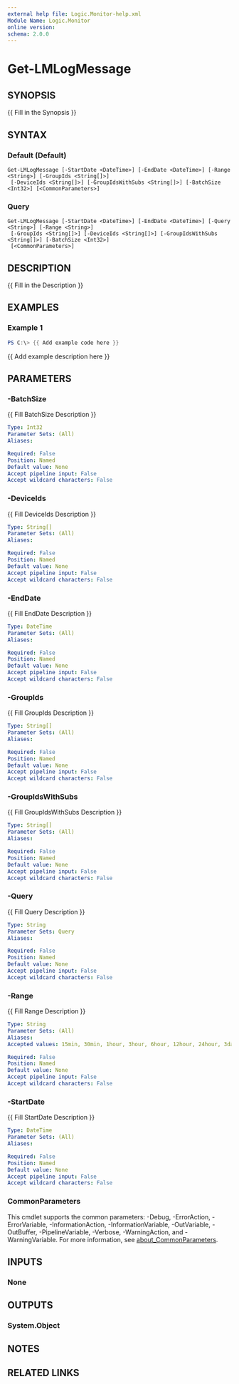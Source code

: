 ```yaml
---
external help file: Logic.Monitor-help.xml
Module Name: Logic.Monitor
online version:
schema: 2.0.0
---
```


# Get-LMLogMessage

## SYNOPSIS
{{ Fill in the Synopsis }}

## SYNTAX

### Default (Default)
```
Get-LMLogMessage [-StartDate <DateTime>] [-EndDate <DateTime>] [-Range <String>] [-GroupIds <String[]>]
 [-DeviceIds <String[]>] [-GroupIdsWithSubs <String[]>] [-BatchSize <Int32>] [<CommonParameters>]
```

### Query
```
Get-LMLogMessage [-StartDate <DateTime>] [-EndDate <DateTime>] [-Query <String>] [-Range <String>]
 [-GroupIds <String[]>] [-DeviceIds <String[]>] [-GroupIdsWithSubs <String[]>] [-BatchSize <Int32>]
 [<CommonParameters>]
```

## DESCRIPTION
{{ Fill in the Description }}

## EXAMPLES

### Example 1
```powershell
PS C:\> {{ Add example code here }}
```

{{ Add example description here }}

## PARAMETERS

### -BatchSize
{{ Fill BatchSize Description }}

```yaml
Type: Int32
Parameter Sets: (All)
Aliases:

Required: False
Position: Named
Default value: None
Accept pipeline input: False
Accept wildcard characters: False
```

### -DeviceIds
{{ Fill DeviceIds Description }}

```yaml
Type: String[]
Parameter Sets: (All)
Aliases:

Required: False
Position: Named
Default value: None
Accept pipeline input: False
Accept wildcard characters: False
```

### -EndDate
{{ Fill EndDate Description }}

```yaml
Type: DateTime
Parameter Sets: (All)
Aliases:

Required: False
Position: Named
Default value: None
Accept pipeline input: False
Accept wildcard characters: False
```

### -GroupIds
{{ Fill GroupIds Description }}

```yaml
Type: String[]
Parameter Sets: (All)
Aliases:

Required: False
Position: Named
Default value: None
Accept pipeline input: False
Accept wildcard characters: False
```

### -GroupIdsWithSubs
{{ Fill GroupIdsWithSubs Description }}

```yaml
Type: String[]
Parameter Sets: (All)
Aliases:

Required: False
Position: Named
Default value: None
Accept pipeline input: False
Accept wildcard characters: False
```

### -Query
{{ Fill Query Description }}

```yaml
Type: String
Parameter Sets: Query
Aliases:

Required: False
Position: Named
Default value: None
Accept pipeline input: False
Accept wildcard characters: False
```

### -Range
{{ Fill Range Description }}

```yaml
Type: String
Parameter Sets: (All)
Aliases:
Accepted values: 15min, 30min, 1hour, 3hour, 6hour, 12hour, 24hour, 3day, 7day, 1month, custom

Required: False
Position: Named
Default value: None
Accept pipeline input: False
Accept wildcard characters: False
```

### -StartDate
{{ Fill StartDate Description }}

```yaml
Type: DateTime
Parameter Sets: (All)
Aliases:

Required: False
Position: Named
Default value: None
Accept pipeline input: False
Accept wildcard characters: False
```

### CommonParameters
This cmdlet supports the common parameters: -Debug, -ErrorAction, -ErrorVariable, -InformationAction, -InformationVariable, -OutVariable, -OutBuffer, -PipelineVariable, -Verbose, -WarningAction, and -WarningVariable. For more information, see [about_CommonParameters](http://go.microsoft.com/fwlink/?LinkID=113216).

## INPUTS

### None
## OUTPUTS

### System.Object
## NOTES

## RELATED LINKS
